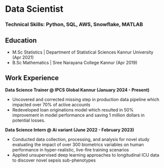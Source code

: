 # Data Scientist
### Technical Skills: Python, SQL, AWS, Snowflake, MATLAB

## Education
- M.Sc Statistics  | Department of Statistical Sciences Kannur University (Apr 2021)
- B.Sc Mathematics | Sree Narayana College Kannur (Apr 2019)

## Work Experience
**Data Science Trainer @ IPCS Global Kannur (January 2024 - Present)**
- Uncovered and corrected missing step in production data pipeline which impacted over 70% of active accounts
- Redeveloped loan originations model which resulted in 50% improvement in model performance and saving 1 million dollars in potential losses.
  
**Data Science Intern @ Ai variant (June 2022 - February 2023)**
- Conducted data collection, processing, and analysis for novel study evaluating the impact of over 300 biometrics variables on human performance in hyper-realistic, live-fire training scenarios
- Applied unsupervised deep learning approaches to longitudinal ICU data to discover novel sepsis sub-phenotypes
